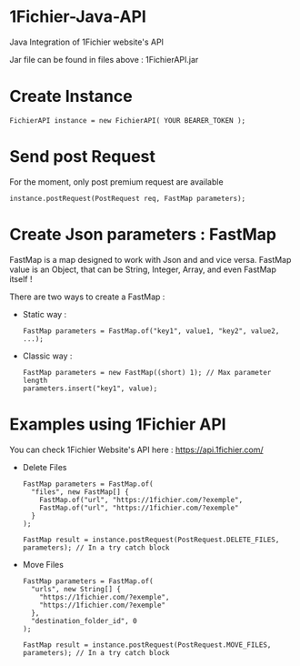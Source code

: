# 1Fichier-Java-API

Java Integration of 1Fichier website's API

Jar file can be found in files above : 1FichierAPI.jar

# Create Instance

    FichierAPI instance = new FichierAPI( YOUR BEARER_TOKEN );

# Send post Request

For the moment, only post premium request are available

    instance.postRequest(PostRequest req, FastMap parameters);

# Create Json parameters : FastMap

FastMap is a map designed to work with Json and and vice versa. 
FastMap value is an Object, that can be String, Integer, Array, and even FastMap itself !

There are two ways to create a FastMap :

- Static way :

      FastMap parameters = FastMap.of("key1", value1, "key2", value2, ...);

- Classic way :

      FastMap parameters = new FastMap((short) 1); // Max parameter length
      parameters.insert("key1", value);

# Examples using 1Fichier API

You can check 1Fichier Website's API here : https://api.1fichier.com/

- Delete Files

      FastMap parameters = FastMap.of(
        "files", new FastMap[] { 
          FastMap.of("url", "https://1fichier.com/?exemple",
          FastMap.of("url", "https://1fichier.com/?exemple"
        }
      );

      FastMap result = instance.postRequest(PostRequest.DELETE_FILES, parameters); // In a try catch block

- Move Files

      FastMap parameters = FastMap.of(
        "urls", new String[] { 
          "https://1fichier.com/?exemple",
          "https://1fichier.com/?exemple"
        },
        "destination_folder_id", 0
      );

      FastMap result = instance.postRequest(PostRequest.MOVE_FILES, parameters); // In a try catch block
